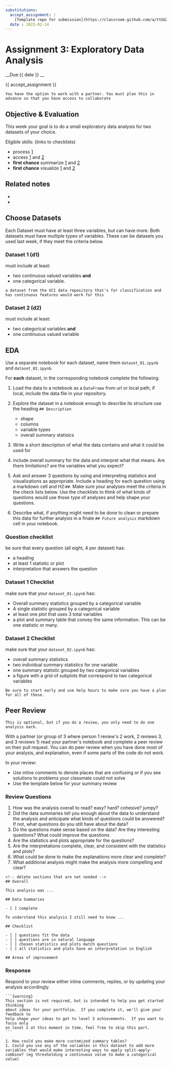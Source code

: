 ```yaml
---
substitutions:
  accept_assignment: |
    [Template repo for submission](https://classroom.github.com/a/ttGG2ZCa)
  date : 2023-02-14
---
```


# Assignment 3: Exploratory Data Analysis

__Due:{{ date }} __

{{ accept_assignment }}

```{important}
You have the option to work with a partner. You must plan this in advance so that you have access to collaborate
```


## Objective & Evaluation

This week your goal is to do a small exploratory data analysis for two datasets of your choice.

Eligible skills: (links to checklists)
-  process [1](https://rhodyprog4ds.github.io/BrownFall22/syllabus/achievements.html#process-level1)
- access [1](https://rhodyprog4ds.github.io/BrownFall22/syllabus/achievements.html#access-level1) and [2](https://rhodyprog4ds.github.io/BrownFall22/syllabus/achievements.html#access-level2)
- **first chance** summarize [1](https://rhodyprog4ds.github.io/BrownFall22/syllabus/achievements.html#summarize-level1) and [2](https://rhodyprog4ds.github.io/BrownFall22/syllabus/achievements.html#summarize-level2)
- **first chance** visualize [1](https://rhodyprog4ds.github.io/BrownFall22/syllabus/achievements.html#visualize-level1) and [2](https://rhodyprog4ds.github.io/BrownFall22/syllabus/achievements.html#visualize-level2)



## Related notes

- [](../notes/2023-02-07)
- [](../notes/2023-02-09)



## Choose Datasets

Each Dataset must have at least three variables, but can have more. Both datasets
must have multiple types of variables. These can be datasets you used last week,
if they meet the criteria below.

### Dataset 1 (d1)

must include at least:
- two continuous valued variables **and**
- one categorical variable.

```{hint}
a dataset from the UCI data repository that's for classification and has continuous features would work for this
```

### Dataset 2 (d2)

must include at least:
- two categorical variables **and**
- one continuous valued variable


## EDA

Use a separate notebook for each dataset, name them `dataset_01.ipynb` and `dataset_02.ipynb`.

For **each** dataset, in the corresponding notebook complete the following:

1. Load the data to a notebook as a `DataFrame` from url or local path, if local, include the data file in your repository.
1. Explore the dataset in a notebook enough to describe its structure use the heading `## Description`

    - shape
    - columns
    - variable types
    - overall summary statisics
1. Write a short description of what the data contains and what it could be used for
2. include overall summary for the data and interpret what that means. Are there limitations? are the variables what you expect? 
3. Ask and answer 3 questions by using and interpreting statistics and visualizations as appropriate. Include a heading for each question using a markdown cell and H2:`##`. Make sure your analyses meet the criteria in the check lists below. Use the checklists to think of what kinds of questions would use those type of analyses and help shape your questions. 
4. Describe what, if anything might need to be done to clean or prepare this data for further analysis in a finale `## Future analysis` markdown cell in your notebook.


### Question checklist

be sure that every question (all eight, 4 per dataset) has:
- a heading
- at least 1 statistic or plot
- interpretation that answers the question



### Dataset 1 Checklist
make sure that your `dataset_01.ipynb` has:


- Overall summary statistics grouped by a categorical variable
-  A single statistic grouped by a categorical variable
- at least one plot that uses 3 total variables
-  a plot and summary table that convey the same information. This can be one statistic or many.



### Dataset 2 Checklist
make sure that your `dataset_02.ipynb` has:

- overall summary statistics
- two individual summary statistics for one variable
- one summary statistic grouped by two categorical variables
- a figure with a grid of subplots that correspond to two categorical variables



```{tip}
Be sure to start early and use help hours to make sure you have a plan for all of these.
```

## Peer Review

```{note}
This is optional, but if you do a review, you only need to do one analysis each.
```


With a partner (or group of 3 where person 1 review's 2 work, 2 reviews 3, and 3 reviews 1) read
your partner's notebook and complete a peer review on their pull request.  You can do peer review
when you have done most of your analysis, and explanation, even if some parts of the code do not
work.

In your review:
- Use inline comments to denote places that are confusing or if you see solutions to problems your classmate could not solve
- Use the template below for your summary review

### Review Questions


1. How was the analysis overall to read? easy? hard? cohesive? jumpy?
1. Did the data summaries tell you enough about the data to understand the analysis and anticipate what kinds of questions could be answered? If not, what questions do you still have about the data?
1. Do the questions make sense based on the data? Are they interesting questions? What could improve the questions
1. Are the statistics and plots appropriate for the questions?
1. Are the interpretations complete, clear, and consistent with the statistics and plots?
1. What could be done to make the explanations more clear and complete?
1. What additional analysis might make the analysis more compelling and clear?


```
<!-- delete sections that are not needed -->
## Overall  

This analysis was ...

## Data Summaries

- [ ] complete

To understand this analysis I still need to know ...

## Checklist

- [ ] questions fit the data
- [ ] questions are in natural language
- [ ] chosen statistics and plots match questions
- [ ] all statistics and plots have an interpretation in English

## Areas of improvement

```


### Response

Respond to your review either inline comments, replies, or by updating your analysis accordingly.



````{margin}
```{warning}
This section is not required, but is intended to help you get started thinking
about ideas for your portfolio.  If you complete it, we'll give your feedback to
help shape your ideas to get to level 3 achievements.  If you want to focus only
on level 2 at this moment in time, feel free to skip this part.
```
````

```{admonition} Think Ahead
1. How could you make more customized summary tables?
1. Could you use any of the variables in this dataset to add more variables that would make interesting ways to apply split-apply-combine? (eg thresholding a continuous value to make a categorical value)
```
